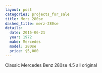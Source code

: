 ```yaml
---
layout: post
categories: projects_for_sale
title: Merz 280se
dashed_title: merz-280se
details:
  date: 2015-06-21
  year: 1972
  make: Mercedes
  model: 280se
  price: $5,000
---
```

Classic Mercedes Benz 280se 4.5 all original 